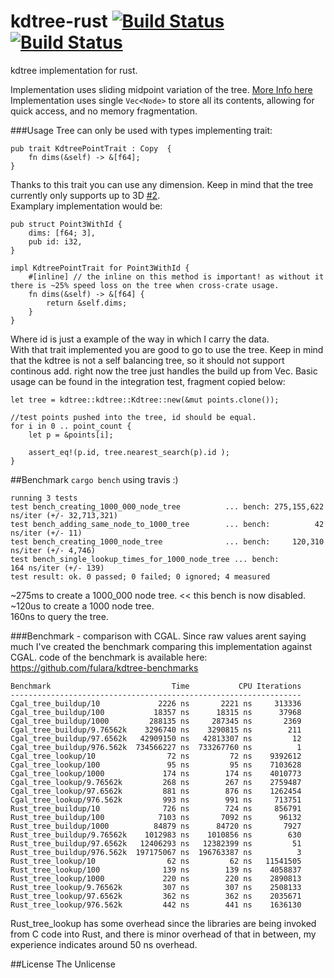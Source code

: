 # kdtree-rust [![Build Status](https://travis-ci.org/fulara/kdtree-rust.svg?branch=develop)](https://travis-ci.org/fulara/kdtree-rust) [![Build Status](https://img.shields.io/crates/v/fux_kdtree.svg?branch=develop)](https://crates.io/crates/fux_kdtree)
kdtree implementation for rust.

Implementation uses sliding midpoint variation of the tree. [More Info here](http://citeseerx.ist.psu.edu/viewdoc/download?doi=10.1.1.74.210&rep=rep1&type=pdf) 
Implementation uses single `Vec<Node>` to store all its contents, allowing for quick access, and no memory fragmentation.

###Usage
Tree can only be used with types implementing trait:
```
pub trait KdtreePointTrait : Copy  {
    fn dims(&self) -> &[f64];
}
```

Thanks to this trait you can use any dimension. Keep in mind that the tree currently only supports up to 3D [#2](/../../issues/2).  
Examplary implementation would be:
```
pub struct Point3WithId {
    dims: [f64; 3],
    pub id: i32,
}

impl KdtreePointTrait for Point3WithId {
    #[inline] // the inline on this method is important! as without it there is ~25% speed loss on the tree when cross-crate usage.
    fn dims(&self) -> &[f64] {
        return &self.dims;
    }
}
```
Where id is just a example of the way in which I carry the data.  
With that trait implemented you are good to go to use the tree. Keep in mind that the kdtree is not a self balancing tree, so it should not support continous add. right now the tree just handles the build up from Vec. Basic usage can be found in the integration test, fragment copied below:
```
let tree = kdtree::kdtree::Kdtree::new(&mut points.clone());

//test points pushed into the tree, id should be equal.
for i in 0 .. point_count {
    let p = &points[i];

    assert_eq!(p.id, tree.nearest_search(p).id );
}
```


##Benchmark
`cargo bench` using travis :)
```
running 3 tests
test bench_creating_1000_000_node_tree          ... bench: 275,155,622 ns/iter (+/- 32,713,321)
test bench_adding_same_node_to_1000_tree        ... bench:          42 ns/iter (+/- 11)
test bench_creating_1000_node_tree              ... bench:     120,310 ns/iter (+/- 4,746)
test bench_single_lookup_times_for_1000_node_tree ... bench:         164 ns/iter (+/- 139)
test result: ok. 0 passed; 0 failed; 0 ignored; 4 measured
```

~275ms to create a 1000_000 node tree. << this bench is now disabled.  
~120us to create a 1000 node tree.  
160ns to query the tree.  

###Benchmark - comparison with CGAL.
Since raw values arent saying much I've created the benchmark comparing this implementation against CGAL. code of the benchmark is available here: https://github.com/fulara/kdtree-benchmarks
```
Benchmark                           Time           CPU Iterations
-----------------------------------------------------------------
Cgal_tree_buildup/10             2226 ns       2221 ns     313336
Cgal_tree_buildup/100           18357 ns      18315 ns      37968
Cgal_tree_buildup/1000         288135 ns     287345 ns       2369
Cgal_tree_buildup/9.76562k    3296740 ns    3290815 ns        211
Cgal_tree_buildup/97.6562k   42909150 ns   42813307 ns         12
Cgal_tree_buildup/976.562k  734566227 ns  733267760 ns          1
Cgal_tree_lookup/10                72 ns         72 ns    9392612
Cgal_tree_lookup/100               95 ns         95 ns    7103628
Cgal_tree_lookup/1000             174 ns        174 ns    4010773
Cgal_tree_lookup/9.76562k         268 ns        267 ns    2759487
Cgal_tree_lookup/97.6562k         881 ns        876 ns    1262454
Cgal_tree_lookup/976.562k         993 ns        991 ns     713751
Rust_tree_buildup/10              726 ns        724 ns     856791
Rust_tree_buildup/100            7103 ns       7092 ns      96132
Rust_tree_buildup/1000          84879 ns      84720 ns       7927
Rust_tree_buildup/9.76562k    1012983 ns    1010856 ns        630
Rust_tree_buildup/97.6562k   12406293 ns   12382399 ns         51
Rust_tree_buildup/976.562k  197175067 ns  196763387 ns          3
Rust_tree_lookup/10                62 ns         62 ns   11541505
Rust_tree_lookup/100              139 ns        139 ns    4058837
Rust_tree_lookup/1000             220 ns        220 ns    2890813
Rust_tree_lookup/9.76562k         307 ns        307 ns    2508133
Rust_tree_lookup/97.6562k         362 ns        362 ns    2035671
Rust_tree_lookup/976.562k         442 ns        441 ns    1636130
```  
Rust_tree_lookup has some overhead since the libraries are being invoked from C code into Rust, and there is minor overhead of that in between, my experience indicates around 50 ns overhead.

##License
The Unlicense
